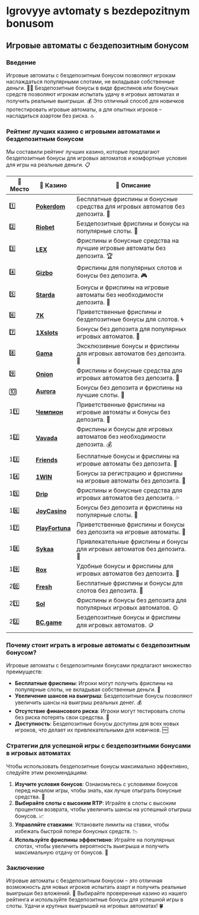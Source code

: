 # Igrovyye avtomaty s bezdepozitnym bonusom

## Игровые автоматы с бездепозитным бонусом

### Введение
Игровые автоматы с бездепозитным бонусом позволяют игрокам наслаждаться популярными слотами, не вкладывая собственные деньги. 🎰💸 Бездепозитные бонусы в виде фриспинов или бонусных средств позволяют игрокам испытать удачу в игровых автоматах и получить реальные выигрыши. 💰 Это отличный способ для новичков протестировать игровые автоматы, а для опытных игроков – насладиться азартом без риска. 🔝

### Рейтинг лучших казино с игровыми автоматами и бездепозитным бонусом
Мы составили рейтинг лучших казино, которые предлагают бездепозитные бонусы для игровых автоматов и комфортные условия для игры на реальные деньги. 📋

| 🥇 **Место** | 🎰 **Казино** | 💬 **Описание** |
|-------------|-------------|----------------|
| 1️⃣ | [**Pokerdom**](https://brandplay.link/4k77v2yx) | Бесплатные фриспины и бонусные средства для игровых автоматов без депозита. 🎁 |
| 2️⃣ | [**Riobet**](https://brandplay.link/7xBLTPyj) | Бездепозитные фриспины и бонусы на популярные слоты. 🤑 |
| 3️⃣ | [**LEX**](https://brandplay.link/zW4hdDFV) | Фриспины и бонусные средства на лучшие игровые автоматы без депозита. 🏆 |
| 4️⃣ | [**Gizbo**](https://brandplay.link/bprXw4YV) | Фриспины для популярных слотов и бонусы без депозита. 🎮 |
| 5️⃣ | [**Starda**](https://brandplay.link/fB7xwRFL) | Бонусы и фриспины на игровые автоматы без необходимости депозита. 🌟 |
| 6️⃣ | [**7K**](https://brandplay.link/BvQyFShp) | Приветственные фриспины и бездепозитные бонусы для слотов. 🌀 |
| 7️⃣ | [**1Xslots**](https://brandplay.link/hSB1khtr) | Бонусы без депозита для популярных игровых автоматов. 🎰 |
| 8️⃣ | [**Gama**](https://brandplay.link/j6NMKsDz) | Эксклюзивные бонусы и фриспины для игровых автоматов без депозита. 🧩 |
| 9️⃣ | [**Onion**](https://brandplay.link/zBGRVpQ9) | Фриспины и бонусные средства для игровых автоматов без депозита. 💎 |
| 🔟 | [**Aurora**](https://10trafic-stat2.com/click/668546556bcc6313411604bd/6766/13032/subaccount) | Бонусы без депозита и фриспины на лучшие слоты. 🚀 |
| 11️⃣ | [**Чемпион**](https://temon-gter.cfd/go/lRq?p80412p304504pcc44t17455) | Приветственные фриспины на игровые автоматы и бонусы без депозита. 🥇 |
| 12️⃣ | [**Vavada**](https://vavadapartner.pro/?promo=ea5c9275-6854-4505-94fc-95ab18221945-linkb2) | Фриспины и бонусы для игровых автоматов без необходимости депозита. 💰 |
| 13️⃣ | [**Friends**](https://gofriends.run/linkb2) | Бесплатные бонусы и фриспины на игровые автоматы без депозита. 👯 |
| 14️⃣ | [**1WIN**](https://brandplay.link/smXVpBbG) | Бонусы за регистрацию и фриспины на игровые автоматы без депозита. 🎲 |
| 15️⃣ | [**Drip**](https://drp-ircp01.com/c07e6a3db) | Фриспины и бонусные средства для игровых автоматов без депозита. 💦 |
| 16️⃣ | [**JoyCasino**](https://rpc30.call2me.pro/?/ru/registration?apkpop=0&partner=p24970p3291217pc98f) | Бонусы без депозита и фриспины на популярные слоты. 🎉 |
| 17️⃣ | [**PlayFortuna**](https://fortunapromo.net/alt/playfortuna/registration?0dc4a9362a71feb7e3f165fb8e766f70) | Приветственные фриспины и бонусы без депозита на игровые автоматы. 💎 |
| 18️⃣ | [**Sykaa**](https://s-two-way.com/?source=linkb2&pid=30697) | Привлекательные фриспины и бонусы для игровых автоматов без депозита. 🌈 |
| 19️⃣ | [**Rox**](https://rox-pvwfpjgcxe.com/cb1ee18a5) | Удобные бонусы и фриспины для игровых автоматов без депозита. 💸 |
| 20️⃣ | [**Fresh**](https://fresh-eumwkxwao.com/c3f7b485d) | Бесплатные фриспины и бонусы для слотов без депозита. 🥑 |
| 21️⃣ | [**Sol**](https://sol-mmtdzfbaco.com/cb2415bca) | Фриспины и бонусы без депозита для популярных игровых автоматов. 🌞 |
| 22️⃣ | [**BC.game**](https://partnerbcgame.com/dcc53d441) | Бездепозитные бонусы и фриспины для игровых автоматов. 🪙 |

### Почему стоит играть в игровые автоматы с бездепозитным бонусом?
Игровые автоматы с бездепозитными бонусами предлагают множество преимуществ:

- **Бесплатные фриспины**: Игроки могут получить фриспины на популярные слоты, не вкладывая собственные деньги. 🎰
- **Увеличение шансов на выигрыш**: Бездепозитные бонусы позволяют увеличить шансы на выигрыш реальных денег. 💰
- **Отсутствие финансового риска**: Игроки могут тестировать слоты без риска потерять свои средства. 💸
- **Доступность**: Бездепозитные бонусы доступны для всех новых игроков, что делает их привлекательными для новичков. 🆓

### Стратегии для успешной игры с бездепозитными бонусами в игровых автоматах
Чтобы использовать бездепозитные бонусы максимально эффективно, следуйте этим рекомендациям:

1. **Изучите условия бонусов**: Ознакомьтесь с условиями бонусов перед началом игры, чтобы знать, как лучше отыграть бонусные средства. 📜
2. **Выбирайте слоты с высоким RTP**: Играйте в слоты с высоким процентом возврата, чтобы увеличить шансы на успешный отыгрыш бонусов. 📈
3. **Управляйте ставками**: Установите лимиты на ставки, чтобы избежать быстрой потери бонусных средств. 📉
4. **Используйте фриспины эффективно**: Играйте на популярных слотах, чтобы увеличить вероятность выигрыша и получить максимальную отдачу от бонусов. 💎

### Заключение
Игровые автоматы с бездепозитным бонусом – это отличная возможность для новых игроков испытать азарт и получить реальные выигрыши без вложений. 💸 Выбирайте проверенные казино из нашего рейтинга и используйте бездепозитные бонусы для успешной игры в слоты. Удачи и крупных выигрышей на игровых автоматах! 🍀
